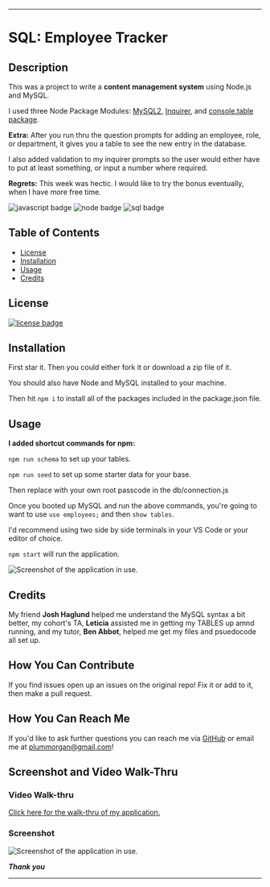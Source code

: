 ___

# SQL: Employee Tracker

## Description

This was a project to write a **content management system** using Node.js and MySQL.

I used three Node Package Modules: [MySQL2](https://www.npmjs.com/package/mysql2), [Inquirer](https://www.npmjs.com/package/inquirer), and [console.table package](https://www.npmjs.com/package/console.table).

**Extra:** After you run thru the question prompts for adding an employee, role, or department, it gives you a table to see the new entry in the database. 

I also added validation to my inquirer prompts so the user would either have to put at least something, or input a number where required.

**Regrets:** This week was hectic. I would like to try the bonus eventually, when I have more free time.


![javascript badge](https://img.shields.io/badge/We%20Stan-Javascript-brightgreen)
![node badge](https://img.shields.io/badge/Node-Over%20Here-blueviolet)
![sql badge](https://img.shields.io/badge/SQL-hurts%20my%20brain-red)


## Table of Contents 

* [License](#license)
* [Installation](#installation)
* [Usage](#usage)
* [Credits](#credits)


## License

[![license badge](https://img.shields.io/static/v1?label=license&message=GPL-2.0&color=important)](https://opensource.org/licenses/GPL-2.0)

## Installation 

First star it. 
Then you could either fork it or download a zip file of it.

You should also have Node and MySQL installed to your machine.

Then hit ```npm i``` to install all of the packages included in the package.json file.

## Usage

**I added shortcut commands for npm:**

```npm run schema``` to set up your tables.

```npm run seed``` to set up some starter data for your base.

Then replace with your own root passcode in the db/connection.js

Once you booted up MySQL and run the above commands, you're going to want to use ```use employees;``` and then ```show tables```. 

I'd recommend using two side by side terminals in your VS Code or your
editor of choice.

```npm start``` will run the application.

<img src='assets\shortcutscreenshot.png' alt='Screenshot of the application in use.'/>


## Credits

My friend **Josh Haglund** helped me understand the MySQL syntax a bit better, my cohort's TA, **Leticia** assisted me in getting my TABLES up amnd running, and my tutor, **Ben Abbot**, helped me get my files and psuedocode all set up.


## How You Can Contribute

If you find issues open up an issues on the original repo! Fix it or add to it, then make a pull request.

## How You Can Reach Me

If you'd like to ask further questions you can reach me via [GitHub](https://github.com/cat-lin-morgan/) or email me at plummorgan@gmail.com!

## Screenshot and Video Walk-Thru

### Video Walk-thru
[Click here for the walk-thru of my application.](https://drive.google.com/file/d/1BkFU57Tyg-q52OQlS7ih4fY66eg8qRL5/view)

### Screenshot

<img src='assets/applicationscreenshot.png' alt='Screenshot of the application in use.'/>


___Thank you___

___

